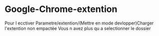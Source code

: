 # Google-Chrome-extention
Pour l ecctiver 
Parametre/extention/(Mettre en mode devlopper)Charger l'extention non empactée
Vous n avez plus qu a selectionner le dossier
